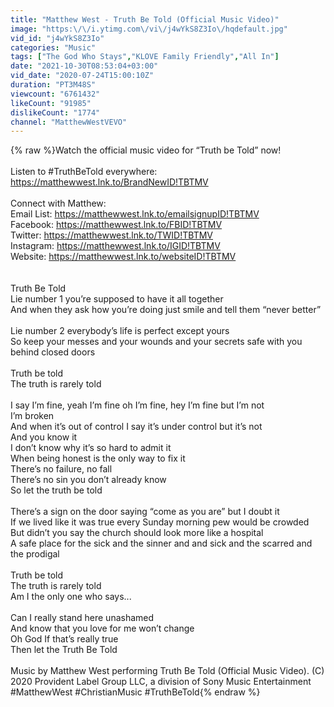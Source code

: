 ```yaml
---
title: "Matthew West - Truth Be Told (Official Music Video)"
image: "https:\/\/i.ytimg.com\/vi\/j4wYkS8Z3Io\/hqdefault.jpg"
vid_id: "j4wYkS8Z3Io"
categories: "Music"
tags: ["The God Who Stays","KLOVE Family Friendly","All In"]
date: "2021-10-30T08:53:04+03:00"
vid_date: "2020-07-24T15:00:10Z"
duration: "PT3M48S"
viewcount: "6761432"
likeCount: "91985"
dislikeCount: "1774"
channel: "MatthewWestVEVO"
---
```

{% raw %}Watch the official music video for “Truth be Told” now!<br /><br />Listen to #TruthBeTold everywhere: <a rel="nofollow" target="blank" href="https://matthewwest.lnk.to/BrandNewID!TBTMV">https://matthewwest.lnk.to/BrandNewID!TBTMV</a><br /><br />Connect with Matthew: <br />Email List: <a rel="nofollow" target="blank" href="https://matthewwest.lnk.to/emailsignupID!TBTMV">https://matthewwest.lnk.to/emailsignupID!TBTMV</a><br />Facebook: <a rel="nofollow" target="blank" href="https://matthewwest.lnk.to/FBID!TBTMV">https://matthewwest.lnk.to/FBID!TBTMV</a><br />Twitter: <a rel="nofollow" target="blank" href="https://matthewwest.lnk.to/TWID!TBTMV">https://matthewwest.lnk.to/TWID!TBTMV</a><br />Instagram: <a rel="nofollow" target="blank" href="https://matthewwest.lnk.to/IGID!TBTMV">https://matthewwest.lnk.to/IGID!TBTMV</a><br />Website: <a rel="nofollow" target="blank" href="https://matthewwest.lnk.to/websiteID!TBTMV">https://matthewwest.lnk.to/websiteID!TBTMV</a><br /><br /><br />Truth Be Told<br />Lie number 1 you’re supposed to have it all together<br />And when they ask how you’re doing just smile and tell them “never better”<br /><br />Lie number 2 everybody’s life is perfect except yours<br />So keep your messes and your wounds and your secrets safe with you behind closed doors<br /><br />Truth be told<br />The truth is rarely told<br /><br />I say I’m fine, yeah I’m fine oh I’m fine, hey I’m fine but I’m not<br />I’m broken<br />And when it’s out of control I say it’s under control but it’s not<br />And you know it<br />I don’t know why it’s so hard to admit it<br />When being honest is the only way to fix it<br />There’s no failure, no fall<br />There’s no sin you don’t already know<br />So let the truth be told<br /><br />There’s a sign on the door saying “come as you are” but I doubt it<br />If we lived like it was true every Sunday morning pew would be crowded<br />But didn’t you say the church should look more like a hospital<br />A safe place for the sick and the sinner and and sick and the scarred and the prodigal<br /><br />Truth be told<br />The truth is rarely told<br />Am I the only one who says...<br /><br />Can I really stand here unashamed<br />And know that you love for me won’t change<br />Oh God If that’s really true<br />Then let the Truth Be Told<br /><br />Music by Matthew West performing Truth Be Told (Official Music Video). (C) 2020 Provident Label Group LLC, a division of Sony Music Entertainment<br />#MatthewWest #ChristianMusic #TruthBeTold{% endraw %}
